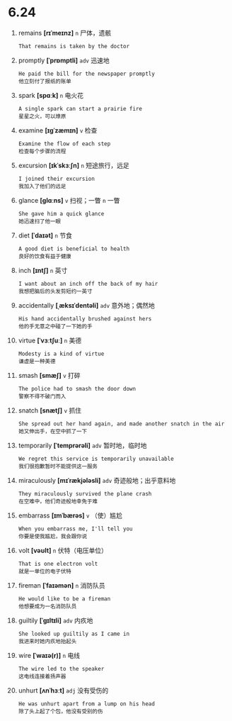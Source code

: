 # 6.24

1. remains **[rɪˈmeɪnz]** `n` 尸体，遗骸

   ```
   That remains is taken by the doctor

   ```

2. promptly **[ˈprɒmptli]** `adv` 迅速地

   ```
   He paid the bill for the newspaper promptly
   他立刻付了报纸的账单
   ```

3. spark **[spɑːk]** `n` 电火花

   ```
   A single spark can start a prairie fire
   星星之火，可以燎原
   ```

4. examine **[ɪɡˈzæmɪn]** `v` 检查

   ```
   Examine the flow of each step
   检查每个步骤的流程
   ```

5. excursion **[ɪkˈskɜːʃn]** `n` 短途旅行，远足

   ```
   I joined their excursion
   我加入了他们的远足
   ```

6. glance **[ɡlɑːns]** `v` 扫视；一瞥 `n` 一瞥

   ```
   She gave him a quick glance
   她迅速扫了他一眼
   ```

7. diet **[ˈdaɪət]** `n` 节食

   ```
   A good diet is beneficial to health
   良好的饮食有益于健康
   ```

8. inch **[ɪntʃ]** `n` 英寸

   ```
   I want about an inch off the back of my hair
   我想把脑后的头发剪短约一英寸
   ```

9. accidentally **[ˌæksɪˈdentəli]** `adv` 意外地；偶然地

   ```
   His hand accidentally brushed against hers
   他的手无意之中碰了一下她的手
   ```

10. virtue **[ˈvɜːtʃuː]** `n` 美德

    ```
    Modesty is a kind of virtue
    谦虚是一种美德
    ```

11. smash **[smæʃ]** `v` 打碎

    ```
    The police had to smash the door down
    警察不得不破门而入
    ```

12. snatch **[snætʃ]** `v` 抓住

    ```
    She spread out her hand again, and made another snatch in the air
    她又伸出手，在空中抓了一下
    ```

13. temporarily **[ˈtemprərəli]** `adv` 暂时地，临时地

    ```
    We regret this service is temporarily unavailable
    我们很抱歉暂时不能提供这一服务
    ```

14. miraculously **[mɪˈrækjələsli]** `adv` 奇迹般地；出乎意料地

    ```
    They miraculously survived the plane crash
    在空难中，他们奇迹般地幸免于难
    ```

15. embarrass **[ɪmˈbærəs]** `v` （使）尴尬

    ```
    When you embarrass me, I'll tell you
    你要是使我尴尬，我会跟你说
    ```

16. volt **[vəʊlt]** `n` 伏特（电压单位）

    ```
    That is one electron volt
    就是一单位的电子伏特
    ```

17. fireman **[ˈfaɪəmən]** `n` 消防队员

    ```
    He would like to be a fireman
    他想要成为一名消防队员
    ```

18. guiltily **[ˈɡɪltɪli]** `adv` 内疚地

    ```
    She looked up guiltily as I came in
    我进来时她内疚地抬起头
    ```

19. wire **[ˈwaɪə(r)]** `n` 电线

    ```
    The wire led to the speaker
    这电线连接着扬声器
    ```

20. unhurt **[ʌnˈhɜːt]** `adj` 没有受伤的
    ```
    He was unhurt apart from a lump on his head
    除了头上起了个包，他没有受别的伤
    ```
